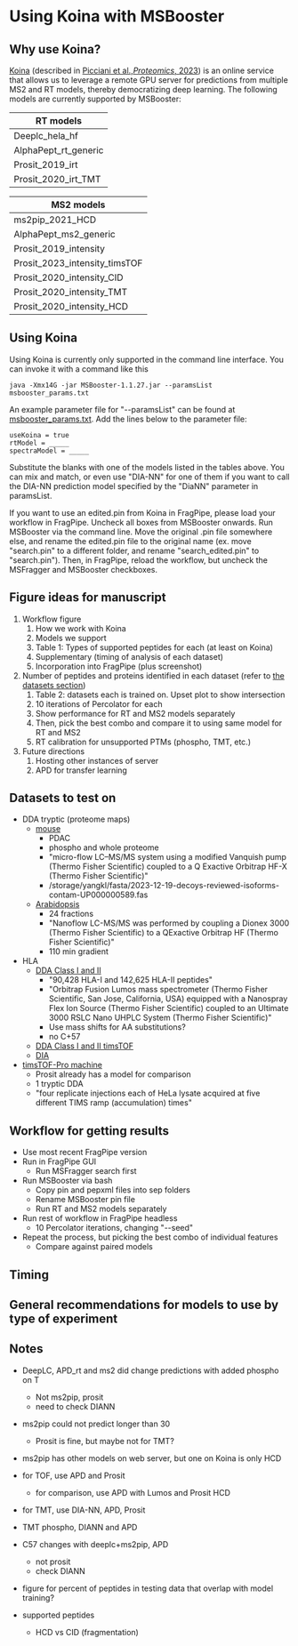 # Using Koina with MSBooster

## Why use Koina?
[Koina](https://koina.proteomicsdb.org/) (described in [Picciani et al.,_Proteomics_, 2023](https://pubmed.ncbi.nlm.nih.gov/37672792/))
is an online service that allows us to leverage a remote GPU server for predictions
from multiple MS2 and RT models, thereby democratizing deep learning. The following
models are currently supported by MSBooster:

| RT models            | 
|----------------------|
| Deeplc_hela_hf       |
| AlphaPept_rt_generic |
| Prosit_2019_irt      |
| Prosit_2020_irt_TMT  |

| MS2 models                    |
|-------------------------------|
| ms2pip_2021_HCD               |
| AlphaPept_ms2_generic         |
| Prosit_2019_intensity         |
| Prosit_2023_intensity_timsTOF |
| Prosit_2020_intensity_CID     |
| Prosit_2020_intensity_TMT     |
| Prosit_2020_intensity_HCD     |

## Using Koina
Using Koina is currently only supported in the command line interface. You can invoke
it with a command like this
```
java -Xmx14G -jar MSBooster-1.1.27.jar --paramsList msbooster_params.txt
```
An example parameter file for "--paramsList" can be found at
[msbooster_params.txt](msbooster_params.txt). Add the lines below to the
parameter file:
```
useKoina = true
rtModel = _____
spectraModel = _____
```
Substitute the blanks with one of the models listed in the tables above.
You can mix and match, or even use "DIA-NN" for one of them if you want
to call the DIA-NN prediction model specified by the "DiaNN" parameter
in paramsList.

If you want to use an edited.pin from Koina in FragPipe, please load your workflow
in FragPipe. Uncheck all boxes from MSBooster onwards. Run MSBooster via the command
line. Move the original .pin file somewhere else, and rename the edited.pin file
to the original name (ex. move "search.pin" to a different folder, and rename
"search_edited.pin" to "search.pin"). Then, in FragPipe, reload the workflow, but
uncheck the MSFragger and MSBooster checkboxes.

## Figure ideas for manuscript
1. Workflow figure
    1. How we work with Koina
    2. Models we support
    3. Table 1: Types of supported peptides for each (at least on Koina)
    4. Supplementary (timing of analysis of each dataset)
    5. Incorporation into FragPipe (plus screenshot)
2. Number of peptides and proteins identified in each dataset (refer to
   [the datasets section](#datasets-to-test-on))
    1. Table 2: datasets each is trained on. Upset plot to show intersection
    2. 10 iterations of Percolator for each
    3. Show performance for RT and MS2 models separately
    4. Then, pick the best combo and compare it to using same model for RT and MS2
    5. RT calibration for unsupported PTMs (phospho, TMT, etc.)
3. Future directions
    1. Hosting other instances of server
    2. APD for transfer learning

## Datasets to test on
- DDA tryptic (proteome maps)
    - [mouse](https://www.nature.com/articles/s41592-022-01526-y)
        - PDAC
        - phospho and whole proteome
        - "micro-flow LC–MS/MS system using a modified Vanquish pump (Thermo Fisher
          Scientific) coupled to a Q Exactive Orbitrap HF-X (Thermo Fisher Scientific)"
        - /storage/yangkl/fasta/2023-12-19-decoys-reviewed-isoforms-contam-UP000000589.fas
    - [Arabidopsis](https://www.nature.com/articles/s41586-020-2094-2)
        - 24 fractions
        - "Nanoflow LC-MS/MS was performed by coupling a Dionex 3000 (Thermo Fisher
          Scientific) to a QExactive Orbitrap HF (Thermo Fisher Scientific)"
        - 110 min gradient
- HLA
    - [DDA Class I and II](https://jitc.bmj.com/content/9/4/e002071)
        - "90,428 HLA-I and 142,625 HLA-II peptides"
        - "Orbitrap Fusion Lumos mass spectrometer (Thermo Fisher Scientific, San Jose,
          California, USA) equipped with a Nanospray Flex Ion Source (Thermo Fisher
          Scientific) coupled to an Ultimate 3000 RSLC Nano UHPLC System (Thermo Fisher
          Scientific)"
        - Use mass shifts for AA substitutions?
        - no C+57
    - [DDA Class I and II timsTOF](https://www.mcponline.org/article/S1535-9476(23)00073-7/fulltext)
    - [DIA](https://www.mcponline.org/article/S1535-9476(21)00053-0/fulltext)
- [timsTOF-Pro machine](https://www.ncbi.nlm.nih.gov/pmc/articles/PMC6283298/)
    - Prosit already has a model for comparison
    - 1 tryptic DDA
    - "four replicate injections each of HeLa lysate acquired at five different
      TIMS ramp (accumulation) times"

## Workflow for getting results
- Use most recent FragPipe version
- Run in FragPipe GUI
    - Run MSFragger search first
- Run MSBooster via bash
    - Copy pin and pepxml files into sep folders
    - Rename MSBooster pin file
    - Run RT and MS2 models separately
- Run rest of workflow in FragPipe headless
    - 10 Percolator iterations, changing "--seed"
- Repeat the process, but picking the best combo of individual features
    - Compare against paired models

## Timing

## General recommendations for models to use by type of experiment

## Notes
- DeepLC, APD_rt and ms2 did change predictions with added phospho on T
    - Not ms2pip, prosit
    - need to check DIANN
- ms2pip could not predict longer than 30
  - Prosit is fine, but maybe not for TMT?
- ms2pip has other models on web server, but one on Koina is only HCD
- for TOF, use APD and Prosit
  - for comparison, use APD with Lumos and Prosit HCD
- for TMT, use DIA-NN, APD, Prosit
- TMT phospho, DIANN and APD
- C57 changes with deeplc+ms2pip, APD
  - not prosit
  - check DIANN

- figure for percent of peptides in testing data that overlap with model 
training?

- supported peptides
  - HCD vs CID (fragmentation)